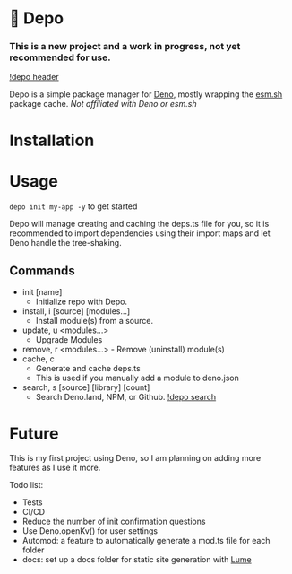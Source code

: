 # 🚚 Depo
### This is a new project and a work in progress, not yet recommended for use.

[!depo header](docs/images/depo-header.png)

Depo is a simple package manager for [Deno](https://deno.land/), mostly
wrapping the [esm.sh](https://esm.sh/) package cache. *Not affiliated with Deno or esm.sh*

# Installation

# Usage

```depo init my-app -y``` to get started

Depo will manage creating and caching the deps.ts file for you, so it is recommended to import dependencies using their import maps and let Deno handle the tree-shaking.

## Commands

- init [name]
  - Initialize repo with Depo.
- install, i [source] [modules...] 
  - Install module(s) from a source.
- update, u <modules...>                
  - Upgrade Modules
- remove, r <modules...>                - Remove (uninstall) module(s)
- cache, c 
  - Generate and cache deps.ts
  - This is used if you manually add a module to deno.json
- search, s [source] [library] [count]  
  - Search Deno.land, NPM, or Github.
  [!depo search](docs/images/depo-search.png)

# Future
This is my first project using Deno, so I am planning on adding more features as I use it more.

Todo list:
- Tests
- CI/CD
- Reduce the number of init confirmation questions
- Use Deno.openKv() for user settings
- Automod: a feature to automatically generate a mod.ts file for each folder
- docs: set up a docs folder for static site generation with [Lume](https://lume.land/)